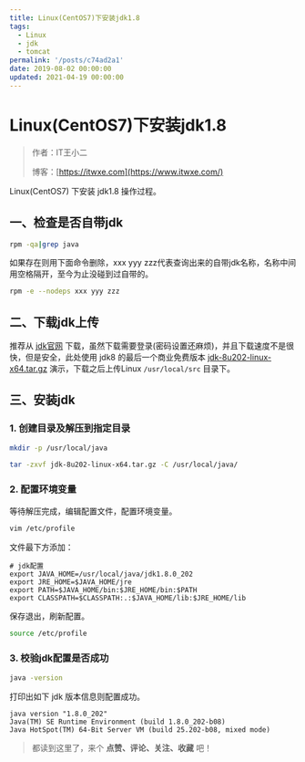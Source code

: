 ```yaml
---
title: Linux(CentOS7)下安装jdk1.8
tags:
  - Linux
  - jdk
  - tomcat
permalink: '/posts/c74ad2a1'
date: 2019-08-02 00:00:00
updated: 2021-04-19 00:00:00
---
```


# Linux(CentOS7)下安装jdk1.8

> 作者：IT王小二
>
> 博客：[https://itwxe.com](https://www.itwxe.com/)

Linux(CentOS7) 下安装 jdk1.8 操作过程。

## 一、检查是否自带jdk

```bash
rpm -qa|grep java
```

如果存在则用下面命令删除，xxx yyy zzz代表查询出来的自带jdk名称，名称中间用空格隔开，至今为止没碰到过自带的。

```bash
rpm -e --nodeps xxx yyy zzz
```

## 二、下载jdk上传

推荐从 [jdk官网](https://www.oracle.com/java/technologies/oracle-java-archive-downloads.html) 下载，虽然下载需要登录(密码设置还麻烦)，并且下载速度不是很快，但是安全，此处使用 jdk8 的最后一个商业免费版本 [jdk-8u202-linux-x64.tar.gz](https://www.oracle.com/java/technologies/javase/javase8-archive-downloads.html#license-lightbox) 演示，下载之后上传Linux `/usr/local/src` 目录下。

## 三、安装jdk

### 1. 创建目录及解压到指定目录

```bash
mkdir -p /usr/local/java

tar -zxvf jdk-8u202-linux-x64.tar.gz -C /usr/local/java/
```

### 2. 配置环境变量

等待解压完成，编辑配置文件，配置环境变量。

```bash
vim /etc/profile
```

文件最下方添加：

```
# jdk配置
export JAVA_HOME=/usr/local/java/jdk1.8.0_202
export JRE_HOME=$JAVA_HOME/jre
export PATH=$JAVA_HOME/bin:$JRE_HOME/bin:$PATH
export CLASSPATH=$CLASSPATH:.:$JAVA_HOME/lib:$JRE_HOME/lib
```

保存退出，刷新配置。

```bash
source /etc/profile
```

### 3. 校验jdk配置是否成功

```bash
java -version
```

打印出如下 jdk 版本信息则配置成功。

```
java version "1.8.0_202"
Java(TM) SE Runtime Environment (build 1.8.0_202-b08)
Java HotSpot(TM) 64-Bit Server VM (build 25.202-b08, mixed mode)
```

> 都读到这里了，来个 **点赞、评论、关注、收藏** 吧！
